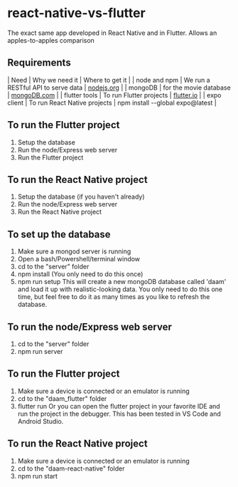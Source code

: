 # react-native-vs-flutter
The exact same app developed in React Native and in Flutter. Allows an apples-to-apples comparison

## Requirements
| Need | Why we need it | Where to get it |
| node and npm | We run a RESTful API to serve data | [nodejs.org](http://nodejs.org/download) | 
| mongoDB | for the movie database | [mongoDB.com](https://www.mongodb.com/download-center#community) | 
| flutter tools | To run Flutter projects | [flutter.io](https://flutter.dev/docs/get-started/install) |
| expo client | To run React Native projects | npm install --global expo@latest |

## To run the Flutter project
1. Setup the database
2. Run the node/Express web server
3. Run the Flutter project

## To run the React Native project
1. Setup the database (if you haven't already)
2. Run the node/Express web server
3. Run the React Native project

## To set up the database
1. Make sure a mongod server is running
2. Open a bash/Powershell/terminal window
3. cd to the "server" folder
4. npm install (You only need to do this once)
5. npm run setup
This will create a new mongoDB database called 'daam' and load it up
with realistic-looking data. You only need to do this one time, but feel free to do it as many times as you like to refresh the database.

## To run the node/Express web server
1. cd to the "server" folder
2. npm run server

## To run the Flutter project
1. Make sure a device is connected or an emulator is running
2. cd to the "daam_flutter" folder
3. flutter run
Or you can open the flutter project in your favorite IDE and run the project in the debugger. This has been tested in VS Code and Android Studio.

## To run the React Native project
1. Make sure a device is connected or an emulator is running
2. cd to the "daam-react-native" folder
3. npm run start

